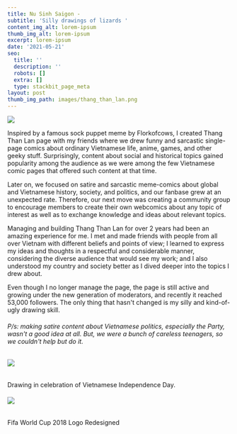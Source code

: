 ```yaml
---
title: Nu Sinh Saigon -
subtitle: 'Silly drawings of lizards '
content_img_alt: lorem-ipsum
thumb_img_alt: lorem-ipsum
excerpt: lorem-ipsum
date: '2021-05-21'
seo:
  title: ''
  description: ''
  robots: []
  extra: []
  type: stackbit_page_meta
layout: post
thumb_img_path: images/thang_than_lan.png
---
```

![](/\_static/app-assets/thang_than_lan.png)

Inspired by a famous sock puppet meme by Florkofcows, I created Thang Than Lan page with my friends where we drew funny and sarcastic single-page comics about ordinary Vietnamese life, anime, games, and other geeky stuff. Surprisingly, content about social and historical topics gained popularity among the audience as we were among the few Vietnamese comic pages that offered such content at that time.

Later on, we focused on satire and sarcastic meme-comics about global and Vietnamese history, society, and politics, and our fanbase grew at an unexpected rate. Therefore, our next move was creating a community group to encourage members to create their own webcomics about any topic of interest as well as to exchange knowledge and ideas about relevant topics.

Managing and building Thang Than Lan for over 2 years had been an amazing experience for me. I met and made friends with people from all over Vietnam with different beliefs and points of view; I learned to express my ideas and thoughts in a respectful and considerable manner, considering the diverse audience that would see my work; and I also understood my country and society better as I dived deeper into the topics I drew about.

Even though I no longer manage the page, the page is still active and growing under the new generation of moderators, and recently it reached 53,000 followers. The only thing that hasn't changed is my silly and kind-of-ugly drawing skill.

###### P/s: making satire content about Vietnamese politics, especially the Party, wasn't a good idea at all. But, we were a bunch of careless teenagers, so we couldn't help but do it.&#xA;

###### ![](https://scontent-hkg4-2.xx.fbcdn.net/v/t1.6435-9/118468092\_2751943101714919\_3234208277280332530\_n.jpg?\_nc_cat=111\&ccb=1-3&\_nc_sid=8bfeb9&\_nc_ohc=iq5MSdPtk-IAX_OYUoE&\_nc_ht=scontent-hkg4-2.xx\&oh=893872c489788bb11a1b22f3fa3bbef2\&oe=60CC39F0)&#xA;&#xA;

Drawing in celebration of Vietnamese Independence Day.

###### ![](https://scontent-hkg4-1.xx.fbcdn.net/v/t1.6435-9/35415548\_2126407637601805\_494740976498114560\_n.jpg?\_nc_cat=105\&ccb=1-3&\_nc_sid=174925&\_nc_ohc=Ow0OOSfABc0AX9B6EBH&\_nc_ht=scontent-hkg4-1.xx\&oh=89fee2437ffe8e6514c6888f415f0b38\&oe=60CF8465)&#xA;

Fifa World Cup 2018 Logo Redesigned

